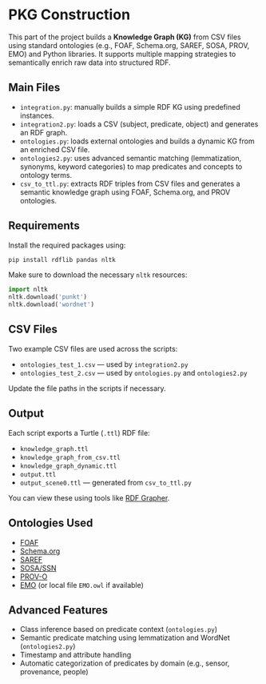 # PKG Construction

This part of the project builds a **Knowledge Graph (KG)** from CSV files using standard ontologies (e.g., FOAF, Schema.org, SAREF, SOSA, PROV, EMO) and Python libraries. It supports multiple mapping strategies to semantically enrich raw data into structured RDF.

## Main Files

- `integration.py`: manually builds a simple RDF KG using predefined instances.
- `integration2.py`: loads a CSV (subject, predicate, object) and generates an RDF graph.
- `ontologies.py`: loads external ontologies and builds a dynamic KG from an enriched CSV file.
- `ontologies2.py`: uses advanced semantic matching (lemmatization, synonyms, keyword categories) to map predicates and concepts to ontology terms.
- `csv_to_ttl.py`: extracts RDF triples from CSV files and generates a semantic knowledge graph using FOAF, Schema.org, and PROV ontologies.


## Requirements

Install the required packages using:

```bash
pip install rdflib pandas nltk
```

Make sure to download the necessary `nltk` resources:

```python
import nltk
nltk.download('punkt')
nltk.download('wordnet')
```

## CSV Files

Two example CSV files are used across the scripts:

- `ontologies_test_1.csv` — used by `integration2.py`
- `ontologies_test_2.csv` — used by `ontologies.py` and `ontologies2.py`

Update the file paths in the scripts if necessary.

## Output

Each script exports a Turtle (`.ttl`) RDF file:

- `knowledge_graph.ttl`
- `knowledge_graph_from_csv.ttl`
- `knowledge_graph_dynamic.ttl`
- `output.ttl`
- `output_scene0.ttl` — generated from `csv_to_ttl.py`


You can view these using tools like [RDF Grapher](https://www.ldf.fi/service/rdf-grapher).

## Ontologies Used

- [FOAF](http://xmlns.com/foaf/0.1/)
- [Schema.org](https://schema.org/)
- [SAREF](https://saref.etsi.org/core/)
- [SOSA/SSN](https://www.w3.org/TR/vocab-ssn/)
- [PROV-O](https://www.w3.org/TR/prov-o/)
- [EMO](https://bioportal.bioontology.org/ontologies/EMO/) (or local file `EMO.owl` if available)

## Advanced Features

- Class inference based on predicate context (`ontologies.py`)
- Semantic predicate matching using lemmatization and WordNet (`ontologies2.py`)
- Timestamp and attribute handling
- Automatic categorization of predicates by domain (e.g., sensor, provenance, people)

